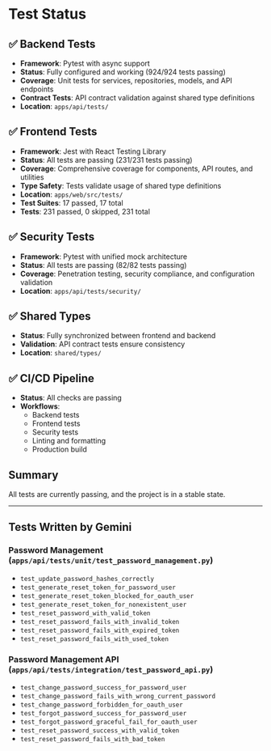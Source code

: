 # Test Status

## ✅ Backend Tests
- **Framework**: Pytest with async support
- **Status**: Fully configured and working (924/924 tests passing)
- **Coverage**: Unit tests for services, repositories, models, and API endpoints
- **Contract Tests**: API contract validation against shared type definitions
- **Location**: `apps/api/tests/`

## ✅ Frontend Tests
- **Framework**: Jest with React Testing Library
- **Status**: All tests are passing (231/231 tests passing)
- **Coverage**: Comprehensive coverage for components, API routes, and utilities
- **Type Safety**: Tests validate usage of shared type definitions
- **Location**: `apps/web/src/tests/`
- **Test Suites**: 17 passed, 17 total
- **Tests**: 231 passed, 0 skipped, 231 total

## ✅ Security Tests
- **Framework**: Pytest with unified mock architecture
- **Status**: All tests are passing (82/82 tests passing)
- **Coverage**: Penetration testing, security compliance, and configuration validation
- **Location**: `apps/api/tests/security/`

## ✅ Shared Types
- **Status**: Fully synchronized between frontend and backend
- **Validation**: API contract tests ensure consistency
- **Location**: `shared/types/`

## ✅ CI/CD Pipeline
- **Status**: All checks are passing
- **Workflows**:
  - Backend tests
  - Frontend tests
  - Security tests
  - Linting and formatting
  - Production build

## Summary
All tests are currently passing, and the project is in a stable state.

---

## Tests Written by Gemini

### Password Management (`apps/api/tests/unit/test_password_management.py`)
- `test_update_password_hashes_correctly`
- `test_generate_reset_token_for_password_user`
- `test_generate_reset_token_blocked_for_oauth_user`
- `test_generate_reset_token_for_nonexistent_user`
- `test_reset_password_with_valid_token`
- `test_reset_password_fails_with_invalid_token`
- `test_reset_password_fails_with_expired_token`
- `test_reset_password_fails_with_used_token`

### Password Management API (`apps/api/tests/integration/test_password_api.py`)
- `test_change_password_success_for_password_user`
- `test_change_password_fails_with_wrong_current_password`
- `test_change_password_forbidden_for_oauth_user`
- `test_forgot_password_success_for_password_user`
- `test_forgot_password_graceful_fail_for_oauth_user`
- `test_reset_password_success_with_valid_token`
- `test_reset_password_fails_with_bad_token`
